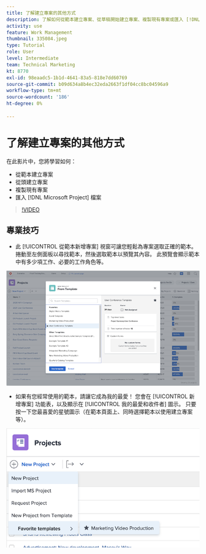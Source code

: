 ```yaml
---
title: 了解建立專案的其他方式
description: 了解如何從範本建立專案、從草稿開始建立專案、複製現有專案或匯入 [!DNL Microsoft Project] 檔案。
activity: use
feature: Work Management
thumbnail: 335084.jpeg
type: Tutorial
role: User
level: Intermediate
team: Technical Marketing
kt: 8770
exl-id: 98eaadc5-1b1d-4641-83a5-818e7dd60769
source-git-commit: b09d634a8b4ec32eda2663f1df04cc8bc04596a9
workflow-type: tm+mt
source-wordcount: '186'
ht-degree: 0%

---
```


# 了解建立專案的其他方式

在此影片中，您將學習如何：

* 從範本建立專案
* 從頭建立專案
* 複製現有專案
* 匯入 [!DNL Microsoft Project] 檔案

>[!VIDEO](https://video.tv.adobe.com/v/335084/?quality=12)

## 專業技巧

* 此 [!UICONTROL 從範本新增專案] 視窗可讓您輕鬆為專案選取正確的範本。 捲動至左側面板以尋找範本，然後選取範本以預覽其內容。 此預覽會顯示範本中有多少項工作、必要的工作角色等。

![[!UICONTROL 從範本新增專案] 視窗](assets/planner-fund-new-project-from-template-window.png)

* 如果有您經常使用的範本，請讓它成為我的最愛！ 您會在 [!UICONTROL 新增專案] 功能表，以及顯示在 [!UICONTROL 我的最愛和收件者] 圖示。 只要按一下您最喜愛的星號圖示（在範本頁面上、同時選擇範本以使用建立專案等）。

![[!UICONTROL 最喜愛的範本] 清單 [!UICONTROL 新增專案] 按鈕](assets/planner-fund-template-favorites.png)

<!---
learn more:
create a project using a template
create a project
copy a project
import a project from Microsoft Project
--->
